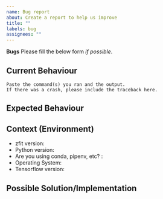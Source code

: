 ```yaml
---
name: Bug report
about: Create a report to help us improve
title: ""
labels: bug
assignees: ""
---
```


**Bugs** Please fill the below form _if possible_.

<!--- Provide a general summary of the issue in the Title above -->

## Current Behaviour

<!--- Tell us what happens instead of the expected behavior -->
<!--- Include the commands you ran and the output. -->

```
Paste the command(s) you ran and the output.
If there was a crash, please include the traceback here.
```

## Expected Behaviour

<!--- Tell us what should happen. -->

## Context (Environment)

<!--- How has this issue affected you? What are you trying to accomplish? -->
<!--- Providing context helps us come up with a solution that is most useful in the real world -->

- zfit version:
- Python version:
- Are you using conda, pipenv, etc? :
- Operating System:
- Tensorflow version:

## Possible Solution/Implementation

<!--- Not obligatory, but suggest a fix/reason for the bug, -->
<!--- and maybe suggest an idea for implementing addition or change -->
